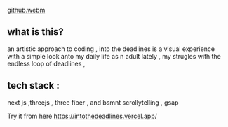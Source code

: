 

[github.webm](https://github.com/abdallaamin/intothedeadlines/assets/26660809/e29808a9-8a86-4090-b0dc-373586dd3e05)

## what is this?
an artistic approach to coding ,  into the deadlines is a visual experience with a simple look anto my daily life as n adult lately  , my strugles with the endless loop of deadlines , 

## tech stack : 
 next js ,threejs , three fiber , and bsmnt scrollytelling , gsap

Try it from here https://intothedeadlines.vercel.app/


